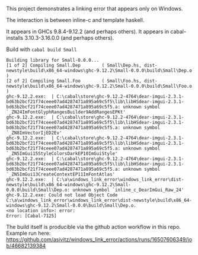 This project demonstrates a linking error that appears only on Windows.

The interaction is between inline-c and template haskell.

It appears in GHCs 9.8.4-9.12.2 (and perhaps others).
It appears in cabal-installs 3.10.3-3.16.0.0 (and perhaps others).

Build with `cabal build Small`

```
Building library for Small-0.0.0...
[1 of 2] Compiling Small.Dep        ( Small\Dep.hs, dist-newstyle\build\x86_64-windows\ghc-9.12.2\Small-0.0.0\build\Small\Dep.o )
[2 of 2] Compiling Small.Foo        ( Small\Foo.hs, dist-newstyle\build\x86_64-windows\ghc-9.12.2\Small-0.0.0\build\Small\Foo.o )
ghc-9.12.2.exe:  | C:\cabal\store\ghc-9.12.2-4764\dear-imgui-2.3.1-bd63b2bcf21f74ceee07ad4287471a895a69c5f5\lib\libHSdear-imgui-2.3.1-bd63b2bcf21f74ceee07ad4287471a895a69c5f5.a: unknown symbol `_ZN24ImFontGlyphRangesBuilder9AddRangesEPKt'
ghc-9.12.2.exe:  | C:\cabal\store\ghc-9.12.2-4764\dear-imgui-2.3.1-bd63b2bcf21f74ceee07ad4287471a895a69c5f5\lib\libHSdear-imgui-2.3.1-bd63b2bcf21f74ceee07ad4287471a895a69c5f5.a: unknown symbol `_ZN8ImVectorIjED2Ev'
ghc-9.12.2.exe:  | C:\cabal\store\ghc-9.12.2-4764\dear-imgui-2.3.1-bd63b2bcf21f74ceee07ad4287471a895a69c5f5\lib\libHSdear-imgui-2.3.1-bd63b2bcf21f74ceee07ad4287471a895a69c5f5.a: unknown symbol `_ZN5ImGui15StyleColorsDarkEP10ImGuiStyle'
ghc-9.12.2.exe:  | C:\cabal\store\ghc-9.12.2-4764\dear-imgui-2.3.1-bd63b2bcf21f74ceee07ad4287471a895a69c5f5\lib\libHSdear-imgui-2.3.1-bd63b2bcf21f74ceee07ad4287471a895a69c5f5.a: unknown symbol `_ZN5ImGui13CreateContextEP11ImFontAtlas'
ghc-9.12.2.exe:  | C:\a\windows_link_error\windows_link_error\dist-newstyle\build\x86_64-windows\ghc-9.12.2\Small-0.0.0\build\Small\Dep.o: unknown symbol `inline_c_DearImGui_Raw_24'
ghc-9.12.2.exe: Could not load Object Code C:\a\windows_link_error\windows_link_error\dist-newstyle\build\x86_64-windows\ghc-9.12.2\Small-0.0.0\build\Small\Dep.o.
<no location info>: error:
Error: [Cabal-7125]
```

The build itself is producible via the github action workflow in this repo. Example run here:
https://github.com/asivitz/windows_link_error/actions/runs/16507606349/job/46682139384
